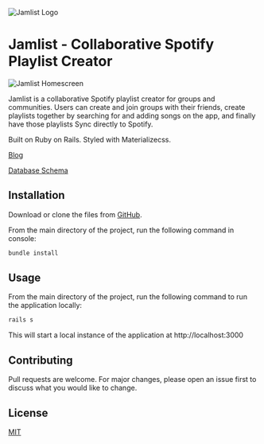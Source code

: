 ![Jamlist Logo](../media/jamlist_logo.png?raw=true)

# Jamlist - Collaborative Spotify Playlist Creator

![Jamlist Homescreen](../media/jamlist_homepage.png?raw=true)

Jamlist is a collaborative Spotify playlist creator for groups and communities. Users can create and join groups with their friends, create playlists together by searching for and adding songs on the app, and finally have those playlists Sync directly to Spotify.

Built on Ruby on Rails. Styled with Materializecss.

[Blog](https://medium.com/@jesse.gan/flatiron-blog-4-exploring-the-magic-of-rails-and-activerecord-6000f17d084b)

[Database Schema](https://lucid.app/invitations/accept/7d44ec59-bc1e-450f-a0fd-8f8b1244f1c4)

## Installation

Download or clone the files from [GitHub](https://github.com/jessegan/jamlist).

From the main directory of the project, run the following command in console:
```bash
bundle install
```

## Usage

From the main directory of the project, run the following command to run the application locally:
```bash
rails s
```

This will start a local instance of the application at http://localhost:3000

## Contributing
Pull requests are welcome. For major changes, please open an issue first to discuss what you would like to change.

## License
[MIT](https://choosealicense.com/licenses/mit/)